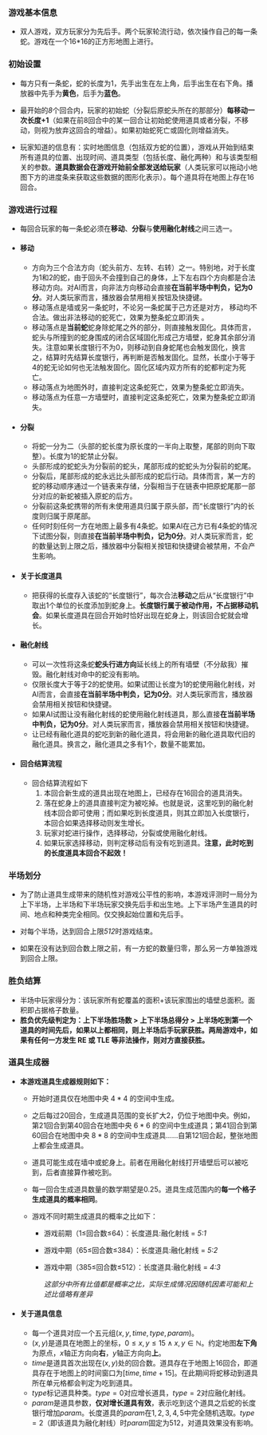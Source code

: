 ### 游戏基本信息

   * 双人游戏，双方玩家分为先后手。两个玩家轮流行动，依次操作自己的每一条蛇。游戏在一个16*16的正方形地图上进行。

### 初始设置

   * 每方只有一条蛇，蛇的长度为1，先手出生在左上角，后手出生在右下角。播放器中先手为**黄色**，后手为**蓝色**。 

   * 最开始的*8*个回合内，玩家的初始蛇（分裂后原蛇头所在的那部分）**每移动一次长度+1**（如果在前8回合中的某一回合让初始蛇使用道具或者分裂，不移动，则视为放弃这回合的增益）。如果初始蛇死亡或固化则增益消失。

   * 玩家知道的信息有：实时地图信息（包括双方蛇的位置），游戏从开始到结束所有道具的位置、出现时间、道具类型（包括长度、融化两种）和与该类型相关的参数。**道具数据会在游戏开始前全部发送给玩家**（人类玩家可以拖动小地图下方的进度条来获取这些数据的图形化表示）。每个道具将在地图上存在16回合。

### 游戏进行过程

   * 每回合玩家的每一条蛇必须在**移动**、**分裂**与**使用融化射线**之间三选一。

   * #### 移动

     * 方向为三个合法方向（蛇头前方、左转、右转）之一。特别地，对于长度为1和2的蛇，由于回头不会撞到自己的身体，上下左右四个方向都是合法移动方向。对AI而言，向非法方向移动会直接**在当前半场中判负，记为0分**。对人类玩家而言，播放器会禁用相关按钮及快捷键。
     * 移动落点是墙或另一条蛇时，不论另一条蛇属于己方还是对方， 移动均不合法。做出非法移动的蛇死亡，效果为整条蛇立即消失 。
     * 移动落点是**当前蛇**蛇身除蛇尾之外的部分，则直接触发固化。具体而言，蛇头与所撞到的蛇身围成的闭合区域固化形成己方墙壁，蛇身其余部分消失。注意如果长度银行不为0，则移动到自身蛇尾也会触发固化，换言之，结算时先结算长度银行，再判断是否触发固化。显然，长度小于等于4的蛇无论如何也无法触发固化。固化区域内双方所有的蛇都判定为死亡。
     * 移动落点为地图外时，直接判定这条蛇死亡，效果为整条蛇立即消失。
     * 移动落点为任意一方墙壁时，直接判定这条蛇死亡，效果为整条蛇立即消失。

   * #### 分裂

     * 将蛇一分为二（头部的蛇长度为原长度的一半向上取整，尾部的则向下取整）。长度为1的蛇禁止分裂。
     * 头部形成的蛇蛇头为分裂前的蛇头，尾部形成的蛇蛇头为分裂前的蛇尾。
     * 分裂后，尾部形成的蛇永远比头部形成的蛇后行动。具体而言，某一方的蛇的移动顺序通过一个链表来存储，分裂相当于在链表中把原蛇尾那一部分对应的新蛇被插入原蛇的后方。 
     * 分裂前这条蛇携带的所有未使用道具归属于原头部，而“长度银行”内的长度则归属于原尾部。
     * 任何时刻任何一方在地图上最多有4条蛇。如果AI在己方已有4条蛇的情况下试图分裂，则直接**在当前半场中判负，记为0分**。对人类玩家而言，蛇的数量达到上限之后，播放器中分裂相关按钮和快捷键会被禁用，不会产生影响。

   * #### 关于长度道具

     * 把获得的长度存入该蛇的“长度银行”，每次合法**移动**之后从“长度银行”中取出1个单位的长度添加到蛇身上。**长度银行属于被动作用，不占据移动机会**。如果长度道具在回合开始时恰好出现在蛇身上，则该回合蛇就会增长。 

   * #### 融化射线

     * 可以一次性将这条蛇**蛇头行进方向**延长线上的所有墙壁（不分敌我）摧毁。融化射线对命中的蛇没有影响。
     * 仅限长度大于等于2的蛇使用。如果试图让长度为1的蛇使用融化射线，对AI而言，会直接**在当前半场中判负，记为0分**。对人类玩家而言，播放器会禁用相关按钮和快捷键。
     * 如果AI试图让没有融化射线的蛇使用融化射线道具，那么直接**在当前半场中判负，记为0分**。对人类玩家而言，播放器会禁用相关按钮和快捷键。
     * 让已经有融化道具的蛇吃到新的融化道具，将会用新的融化道具取代旧的融化道具。换言之，融化道具之多有1个，数量不能累加。
     
* #### 回合结算流程

  * 回合结算流程如下
    1. 本回合新生成的道具出现在地图上，已经存在16回合的道具消失。
    2. 落在蛇身上的道具直接判定为被吃掉。也就是说，这里吃到的融化射线本回合即可使用；而如果吃到长度道具，则其立即加入长度银行，本回合如果选择移动则发生增长。
    3. 玩家对蛇进行操作，选择移动，分裂或使用融化射线。
    4. 如果玩家选择移动，则判定移动后有没有吃到道具。**注意，此时吃到的长度道具本回合不起效！**

### 半场划分

   * 为了防止道具生成带来的随机性对游戏公平性的影响，本游戏评测时一局分为上下半场，上半场和下半场玩家交换先后手和出生地。上下半场产生道具的时间、地点和种类完全相同。仅交换起始位置和先后手。

   * 对每个半场，达到回合上限*512*时游戏结束。
   * 如果在没有达到回合数上限之前，有一方蛇的数量归零，那么另一方单独游戏到回合上限。

### 胜负结算

   * 半场中玩家得分为：该玩家所有蛇覆盖的面积+该玩家围出的墙壁总面积。面积即占据格子数量。
   * **胜负优先级判定为：上下半场胜场数 > 上下半场总得分 > 上半场吃到第一个道具的时间先后，如果以上都相同，则上半场后手玩家获胜。两局游戏中，如果有任何一方发生 RE 或 TLE 等非法操作，则对方直接获胜。**

### 道具生成器

   * **本游戏道具生成器规则如下：**

     * 开始时道具仅在地图中央 $4*4$ 的空间中生成。

     * 之后每过20回合，生成道具范围的变长扩大2，仍位于地图中央。例如，第21回合到第40回合在地图中央 $6*6$ 的空间中生成道具；第41回合到第60回合在地图中央 $8 * 8$ 的空间中生成道具……自第121回合起，整张地图上都会生成道具。

     * 道具可能生成在墙中或蛇身上。前者在用融化射线打开墙壁后可以被吃到，后者直接算作被吃到。

     * 每一回合生成道具数量的数学期望是0.25。道具生成范围内的**每一个格子生成道具的概率相同**。

     * 游戏不同时期生成道具的概率之比如下：

       * 游戏前期（1$\le$回合数$\le$64）：长度道具:融化射线 = *5:1*

       * 游戏中期（65$\le$回合数$\le$384）：长度道具:融化射线 = *5:2*

       * 游戏中期（385$\le$回合数$\le$512）：长度道具:融化射线 = *4:3*

         *这部分中所有比值都是概率之比，实际生成情况因随机因素可能和上述比值略有差异*

   * #### 关于道具信息

     * 每一个道具对应一个五元组$(x,y,time,type,param)$。
     * $(x,y)$是道具在地图上的坐标，$0\le x,y\le15\land x,y\in\mathbb{N}$。约定地图**左下角**为原点，*x*轴正方向向**右**，$y$轴正方向向**上**。
     * $time$是道具首次出现在$(x,y)$处的回合数。道具存在于地图上16回合，即道具存在于地图上的时间窗口为$[time, time+15]$。在此期间将蛇移动到道具所在单元格都会判定为吃到道具。
     * $type$标记道具种类。$type=0$对应增长道具，$type=2$对应融化射线。
     * $param$是道具参数，**仅对增长道具有效**，表示吃到这个道具之后蛇的长度银行增加$param$。长度道具的$param$在$1,2,3,4,5$中完全随机选取。$type=2$（即该道具为融化射线）时$param$固定为512，对道具效果没有影响。

